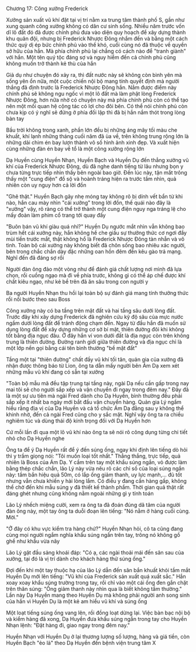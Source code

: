 




Chương 17: Công xưởng Frederick


Xưởng sản xuất vũ khí đặt tại vị trí nằm xa trung tâm thành phố S, gần như xung quanh công xưởng không có dân cư sinh sống. Nhiều năm trước vốn dĩ lô đất đó đã được chính phủ đưa vào diện quy hoạch để xây dựng thành khu quân đội, nhưng bị Frederick Nhược Đông nhắm đến và bằng một cách thức quỷ dị ép bức chính phủ vào thế khó, cuối cùng nó đã thuộc về quyền sở hữu của hắn. Mà phía chính phủ lại chẳng có cách nào để "tranh giành" với hắn. Một tên quý tộc đáng sợ và nguy hiểm đến cả chính phủ cũng không muốn trở thành kẻ thù của hắn

Giả dụ như chuyện đó xảy ra, thì đất nước này sẽ không còn bình yên mà sống yên ổn nữa, một cuộc chiến nội bộ mang tính quyết định mà người thắng đã định trước là Frederick Nhược Đông hắn. Nắm được điểm này chính phủ sẽ không ngu ngốc vì một lô đất mà làm phật lòng Frederick Nhược Đông, hơn nữa nhờ có chuyện này mà phía chính phủ còn có thể tạo nên một mối quan hệ cộng tác có lợi cho đôi bên. Có thể nói chính phủ còn chưa kịp có ý nghĩ sẽ đứng ở phía đối lập thì đã bị hắn nắm thót trong lòng bàn tay

Bầu trời không trong xanh, phần lớn đều bị những áng mây tối màu che khuất, khí lạnh những tháng cuối năm đã ùa về, trên không trung rộng lớn là những dải chim én bay lượn thành vô số hình ảnh xinh đẹp. Và xuất hiện cùng những đàn én bay về tổ là một công xưởng rộng lớn

Dạ Huyền cùng Huyền Nhạn, Huyền Bạch và Huyền Dụ đến thẳng xưởng vũ khí của Frederick Nhược Đông, dù đã nghe danh tiếng từ lâu nhưng bọn y chưa từng trực tiếp nhìn thấy bên ngoài bao giờ. Đến lúc này, tận mắt trông thấy một "cung điện" đồ sộ và hoành tráng hiện ra trước tầm nhìn, quả nhiên còn uy nguy hơn cả lời đồn



"Ghê thật." Huyền Bạch gãy nhẹ móng tay không rõ bị dính vết bẩn từ khi nào, hắn cau mày nhìn "cái xưởng" trong lời đồn, thế quái nào đây là "xưởng" vậy, rõ ràng có thể trở thành một cung điện nguy nga tráng lệ cho mấy đoàn làm phim cổ trang tới quay đấy

"Buôn bán vũ khí giàu quá nhỉ?" Huyền Dụ ngước mắt nhìn vẫn không bao trùm hết cái xưởng này, hắn không hề che giấu sự thưởng thức cơ ngơi đầy mùi tiền trước mắt, thật không hổ là Frederick Nhược Đông tàn nhẫn và vô tình. Toàn bộ cái xưởng này không biết đã chôn sống bao nhiêu xác người, bên trong chắc chắn dày đặc những oan hồn đêm đến kêu gào trả mạng. Nghĩ đến đã đáng sợ rồi

Người đàn ông đảo một vòng như để đánh giá chất lượng nơi mình đã lựa chọn, rồi cuồng ngạo mà đi về phía trước, không gì có thể áp chế được khí chất kiêu ngạo, như kẻ bề trên đã ăn sâu trong con người y

Ba người Huyền Nhạn thu hồi lại toàn bộ sự đánh giá mang tính thưởng thức rồi nối bước theo sau Boss

Công xưởng này có ba tầng trên mặt đất và hai tầng sâu dưới lòng đất. Trước đây khi xây dựng Frederick đã nghiên cứu kỹ độ sâu của mực nước ngầm dưới lòng đất để tránh động chạm đến. Ngay từ đầu hắn đã muốn sử dụng lòng đất để xây dựng những cơ sở bí mật, thiên đường đôi khi không tốt bằng địa ngục đâu. Ở đây hắn ví von dưới đất là địa ngục còn trên không trung là thiên đường. Đường ranh giới giữa thiên đường và địa ngục chỉ là một lớp nền gọi bằng cái tên bình thường "bề mặt đất"

Tầng một tại "thiên đường" chất đầy vũ khí tối tân, quản gia của xưởng đã nhận được thông báo từ Lion, ông ta dẫn mấy người bên Ám Dạ xem xét những mẫu vũ khí đang có sẵn tại xưởng



"Toàn bộ mẫu mã đều tập trung tại tầng này, ngài Dạ nếu cần gấp trong nay mai tôi sẽ cho người sắp xếp và vận chuyển đi ngay trong đêm nay." Đây đã là một sự ưu tiên mà ngài Fred dành cho Dạ Huyền, bình thường đều phải sắp xếp ít nhất ba ngày mới bắt đầu vận chuyển hàng. Quản gia Lý ngầm hiểu rằng địa vị của Dạ Huyền và cả tổ chức Ám Dạ đằng sau y không thể khinh nhờ, đến cả ngài Fred cũng cho y sắc mặt. Nghĩ vậy ông ta ra chiều nghiêm túc và dùng thái độ kính trọng đối với Dạ Huyền hơn

Cứ mỗi lần đi qua một lô vũ khí nào ông ta sẽ nói rõ công dụng từng chi tiết nhỏ cho Dạ Huyền nghe

Ông ta để ý Dạ Huyền rất để ý đến súng ống, ngay khi định lên tiếng dò hỏi thì y trầm giọng nói: "Tôi muốn loại tốt nhất." Thẳng thắng, trực tiếp, quả nhiên là Boss của Ám Dạ. Y cầm trên tay một khẩu súng ngắn, vỏ được làm bằng thép chắc chắn, lão Lý này vừa nêu rõ các chỉ số của loại súng ngắn này: tầm bắn hiệu quả 50m, có lắp ống giảm thanh, uy lực mạnh,... đủ tốt nhưng vẫn chưa khiến y hài lòng lắm. Có điều y đang cần hàng gấp, không thể chờ đến khi mẫu súng y đã thiết kế thành phẩm. Thời gian quả thật rất đáng ghét nhưng cũng không nằm ngoài những gì y tính toán

Lão Lý nhếch miệng cười, xem ra ông ta đã đoán đúng dã tâm của người đàn ông này, một tay ông ta duỗi đoạn lên tiếng: "Nó nằm ở hàng cuối cùng. Mời."

"Ở đây có khu vực kiểm tra hàng chứ?" Huyền Nhạn hỏi, cô ta cũng đang cùng mọi người ngắm nghĩa khẩu súng ngắn trên tay, trông nó không gồ ghề như khẩu vừa nãy

Lão Lý gật đầu sảng khoái đáp: "Có ạ, các ngài thoải mái đến sân sau của xưởng, tại đó là vị trí dành cho khách hàng thử súng ống."

Đợi đến khi một tay thuộc hạ của lão Lý dẫn đến sân bắn khuất khỏi tầm mắt Huyền Dụ mới lên tiếng: "Vũ khí của Frederick sản xuất quá xuất sắc." Hắn xoay xoay khẩu súng trường trong tay, rồi chỉ vào một cái ống đen gắn chặt trên thân súng: "Ống giảm thanh này nhìn qua là biết không tầm thường." Lần này Dạ Huyền mang theo Huyền Dụ mà không phải người anh song sinh của hắn vì Huyền Dụ là một kẻ am hiểu vũ khí và súng ống

Một loạt tiếng súng ống vang lên, rồi đồng loạt dừng lại. Việc bàn bạc nội bộ và kiểm hàng đã xong, Dạ Huyền đưa khẩu súng ngắn trong tay cho Huyền Nhạn lệnh: "Đặt hàng đi, giao ngay trong đêm nay."

Huyền Nhạn với Huyền Dụ ở lại thương lượng số lượng, hàng và giá tiền, còn Huyền Bạch "ẻo lả" theo Dạ Huyền đến bệnh viện trung tâm X




